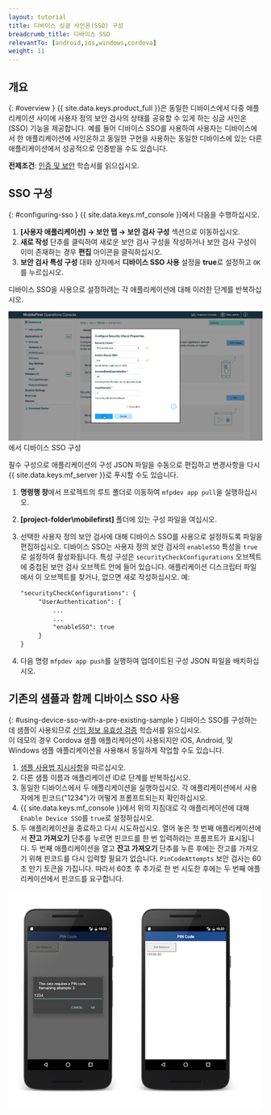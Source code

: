 ```yaml
---
layout: tutorial
title: 디바이스 싱글 사인온(SSO) 구성
breadcrumb_title: 디바이스 SSO
relevantTo: [android,ios,windows,cordova]
weight: 11
---
```

<!-- NLS_CHARSET=UTF-8 -->
## 개요
{: #overview }
{{ site.data.keys.product_full }}은 동일한 디바이스에서 다중 애플리케이션 사이에 사용자 정의 보안 검사의 상태를 공유할 수 있게 하는 싱글 사인온(SSO) 기능을 제공합니다. 예를 들어 디바이스 SSO를 사용하여 사용자는 디바이스에서 한 애플리케이션에 사인온하고 동일한 구현을 사용하는 동일한 디바이스에 있는 다른 애플리케이션에서 성공적으로 인증받을 수도 있습니다. 

**전제조건**: [인증 및 보안](../) 학습서를 읽으십시오.

## SSO 구성
{: #configuring-sso }
{{ site.data.keys.mf_console }}에서 다음을 수행하십시오. 

1. **[사용자 애플리케이션] → 보안 탭 → 보안 검사 구성** 섹션으로 이동하십시오. 
2. **새로 작성** 단추를 클릭하여 새로운 보안 검사 구성을 작성하거나 보안 검사 구성이 이미 존재하는 경우 **편집** 아이콘을 클릭하십시오. 
3. **보안 검사 특성 구성** 대화 상자에서 **디바이스 SSO 사용** 설정을 **true**로 설정하고 `OK`를 누르십시오. 

디바이스 SSO을 사용으로 설정하려는 각 애플리케이션에 대해 이러한 단계를 반복하십시오.

<img class="gifplayer" alt="{{ site.data.keys.mf_console }}" src="enable-device-sso.png"/>에서 디바이스 SSO 구성

필수 구성으로 애플리케이션의 구성 JSON 파일을 수동으로 편집하고 변경사항을 다시 {{ site.data.keys.mf_server }}로 푸시할 수도 있습니다. 

1. **명령행 창**에서 프로젝트의 루트 폴더로 이동하여 `mfpdev app pull`을 실행하십시오. 
2. **[project-folder\mobilefirst]** 폴더에 있는 구성 파일을 여십시오. 
3. 선택한 사용자 정의 보안 검사에 대해 디바이스 SSO를 사용으로 설정하도록 파일을 편집하십시오. 디바이스 SSO는 사용자 정의 보안 검사의 `enableSSO` 특성을 `true`로 설정하여 활성화됩니다. 특성 구성은 `securityCheckConfigurations` 오브젝트에 중첩된 보안 검사 오브젝트 안에 들어 있습니다. 애플리케이션 디스크립터 파일에서 이 오브젝트를 찾거나, 없으면 새로 작성하십시오. 예: 

   ```xml
   "securityCheckConfigurations": {
        "UserAuthentication": {
            ...
            ...
            "enableSSO": true
        }
   }
   ```
   
4. 다음 명령 `mfpdev app push`를 실행하여 업데이트된 구성 JSON 파일을 배치하십시오. 

## 기존의 샘플과 함께 디바이스 SSO 사용
{: #using-device-sso-with-a-pre-existing-sample }
디바이스 SSO를 구성하는 데 샘플이 사용되므로 [신임 정보 유효성 검증](../credentials-validation/) 학습서를 읽으십시오.   
이 데모의 경우 Cordova 샘플 애플리케이션이 사용되지만 iOS, Android, 및 Windows 샘플 애플리케이션을 사용해서 동일하게 작업할 수도 있습니다.

1. [샘플 사용법 지시사항](../credentials-validation/javascript/#sample-usage)을 따르십시오.
2. 다른 샘플 이름과 애플리케이션 ID로 단계를 반복하십시오. 
3. 동일한 디바이스에서 두 애플리케이션을 실행하십시오. 각 애플리케이션에서 사용자에게 핀코드("1234")가 어떻게 프롬프트되는지 확인하십시오. 
4. {{ site.data.keys.mf_console }}에서 위의 지침대로 각 애플리케이션에 대해 `Enable Device SSO`를 `true`로 설정하십시오. 
5. 두 애플리케이션을 종료하고 다시 시도하십시오. 열어 놓은 첫 번째 애플리케이션에서 **잔고 가져오기** 단추를 누르면 핀코드를 한 번 입력하라는 프롬프트가 표시됩니다. 두 번째 애플리케이션을 열고 **잔고 가져오기** 단추를 누른 후에는 잔고를 가져오기 위해 핀코드를 다시 입력할 필요가 없습니다.
`PinCodeAttempts` 보안 검사는 60초 만기 토큰을 가집니다. 따라서 60초 후 추가로 한 번 시도한 후에는 두 번째 애플리케이션에서 핀코드를 요구합니다. 

![핀코드 cordova 샘플 애플리케이션](pincode-attempts-cordova.png)
